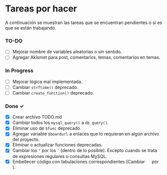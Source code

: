 # Tareas por hacer

A continuación se muestran las tareas que se encuentran pendientes o si es que se están trabajando.

### TO-DO

- [ ] Mejorar nombre de variables aleatorias o sin sentido.
- [ ] Agregar Akismet para post, comentarios, temas, comentarios en temas.

### In Progress

- [ ] Mejorar lógica mal implementada.
- [ ] Cambiar `strftime()` deprecado.
- [ ] Cambiar `create_function()` deprecado.

### Done ✓

- [x] Crear archivo TODO.md
- [x] Cambiar todos los `mysql_query()` a `db_query()`.
- [x] Eliminar uso de `$func` deprecado.
- [x] Agregar variable `$boardurl` a enlaces que lo requieran en algún archivo del proyecto.
- [x] Eliminar o actualizar funciones deprecadas.
- [x] Cambiar los `"` por los `'` (dentro de lo posible). Excepto cuando se trata de expresiones regulares o consultas MySQL.
- [x] Embellecer código con tabulaciones correspondientes (Cambiar `  ` por `  `).